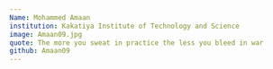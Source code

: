 ```yaml
---
Name: Mohammed Amaan    
institution: Kakatiya Institute of Technology and Science
image: Amaan09.jpg 
quote: The more you sweat in practice the less you bleed in war
github: Amaan09
---
```

